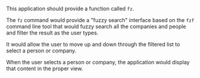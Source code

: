 This application should provide a function called `fz`.

The `fz` command would provide a "fuzzy search" interface based on the `fzf` command line tool that would fuzzy search all the companies and people and filter the result as the user types.

It would allow the user to move up and down through the filtered list to select a person or company.

When the user selects a person or company, the application would display that content in the proper view.